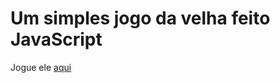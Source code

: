 # Um simples jogo da velha feito JavaScript

Jogue ele <a href="https://codepen.io/rickzyinho/pen/VwRVBgV" target="_blank">aqui</a>
